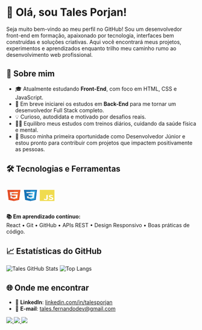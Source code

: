 # 👋 Olá, sou Tales Porjan!

Seja muito bem-vindo ao meu perfil no GitHub! Sou um desenvolvedor front-end em formação, apaixonado por tecnologia, interfaces bem construídas e soluções criativas. Aqui você encontrará meus projetos, experimentos e aprendizados enquanto trilho meu caminho rumo ao desenvolvimento web profissional.

## 🚀 Sobre mim

- 🎓 Atualmente estudando **Front-End**, com foco em HTML, CSS e JavaScript.
- 🧠 Em breve iniciarei os estudos em **Back-End** para me tornar um desenvolvedor Full Stack completo.
- 💡 Curioso, autodidata e motivado por desafios reais.
- 🏋️‍♂️ Equilibro meus estudos com treinos diários, cuidando da saúde física e mental.
- 🚀 Busco minha primeira oportunidade como Desenvolvedor Júnior e estou pronto para contribuir com projetos que impactem positivamente as pessoas.

## 🛠️ Tecnologias e Ferramentas

<div style="display: inline_block"><br>
  <img align="center" alt="HTML" height="30" width="40" src="https://raw.githubusercontent.com/devicons/devicon/master/icons/html5/html5-original.svg">
  <img align="center" alt="CSS" height="30" width="40" src="https://raw.githubusercontent.com/devicons/devicon/master/icons/css3/css3-original.svg">
  <img align="center" alt="JavaScript" height="30" width="40" src="https://raw.githubusercontent.com/devicons/devicon/master/icons/javascript/javascript-plain.svg">
</div>

<br/>

**📚 Em aprendizado contínuo:**  
React • Git • GitHub • APIs REST • Design Responsivo • Boas práticas de código.

## 📈 Estatísticas do GitHub

![Tales GitHub Stats](https://github-readme-stats.vercel.app/api?username=talesporjan&show_icons=true&theme=dark)
![Top Langs](https://github-readme-stats.vercel.app/api/top-langs/?username=talesporjan&layout=compact&theme=dark)

## 🌐 Onde me encontrar

- 💼 **LinkedIn**: [linkedin.com/in/talesporjan](https://www.linkedin.com/in/talesporjan/)
- 📧 **E-mail**: tales.fernandodev@gmail.com

<div> 
  <a href="https://instagram.com/talesporjan" target="_blank">
    <img src="https://img.shields.io/badge/-Instagram-%23E4405F?style=for-the-badge&logo=instagram&logoColor=white">
  </a>
  <a href = "mailto:tales.porjandev@gmail.com" target="_blank">
    <img src="https://img.shields.io/badge/-Gmail-%23333?style=for-the-badge&logo=gmail&logoColor=white">
  </a>
  <a href="https://www.linkedin.com/in/talesporjan/" target="_blank">
    <img src="https://img.shields.io/badge/-LinkedIn-%230077B5?style=for-the-badge&logo=linkedin&logoColor=white">
  </a> 
</div>



